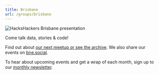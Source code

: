 ```yaml
---
title: Brisbane
url: /groups/brisbane
---
```


![HacksHackers Brisbane presentation](https://pbs.twimg.com/profile_banners/883295768/1489629664/1500x500)

Come talk data, stories & code!

Find out about [our next meetup or see the archive](https://quantsquills.com/hacks-hackers-brisbane). We also share our events on [bne.social](https://bne.social/@hackshackers).

To hear about upcoming events and get a wrap of each month, sign up to our [monthly newsletter](https://quantsquills.com/newsletter).
